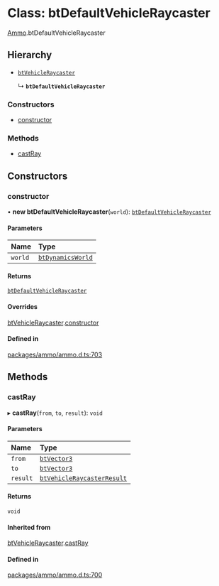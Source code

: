 # Class: btDefaultVehicleRaycaster

[Ammo](../modules/Ammo.md).btDefaultVehicleRaycaster

## Hierarchy

- [`btVehicleRaycaster`](Ammo.btVehicleRaycaster.md)

  ↳ **`btDefaultVehicleRaycaster`**

### Constructors

- [constructor](Ammo.btDefaultVehicleRaycaster.md#constructor)

### Methods

- [castRay](Ammo.btDefaultVehicleRaycaster.md#castray)

## Constructors

### constructor

• **new btDefaultVehicleRaycaster**(`world`): [`btDefaultVehicleRaycaster`](Ammo.btDefaultVehicleRaycaster.md)

#### Parameters

| Name | Type |
| :------ | :------ |
| `world` | [`btDynamicsWorld`](Ammo.btDynamicsWorld.md) |

#### Returns

[`btDefaultVehicleRaycaster`](Ammo.btDefaultVehicleRaycaster.md)

#### Overrides

[btVehicleRaycaster](Ammo.btVehicleRaycaster.md).[constructor](Ammo.btVehicleRaycaster.md#constructor)

#### Defined in

[packages/ammo/ammo.d.ts:703](https://github.com/Orillusion/orillusion/blob/main/packages/ammo/ammo.d.ts#L703)

## Methods

### castRay

▸ **castRay**(`from`, `to`, `result`): `void`

#### Parameters

| Name | Type |
| :------ | :------ |
| `from` | [`btVector3`](Ammo.btVector3.md) |
| `to` | [`btVector3`](Ammo.btVector3.md) |
| `result` | [`btVehicleRaycasterResult`](Ammo.btVehicleRaycasterResult.md) |

#### Returns

`void`

#### Inherited from

[btVehicleRaycaster](Ammo.btVehicleRaycaster.md).[castRay](Ammo.btVehicleRaycaster.md#castray)

#### Defined in

[packages/ammo/ammo.d.ts:700](https://github.com/Orillusion/orillusion/blob/main/packages/ammo/ammo.d.ts#L700)
